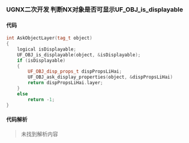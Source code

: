 ### UGNX二次开发 判断NX对象是否可显示UF_OBJ_is_displayable

#### 代码

```cpp
int AskObjectLayer(tag_t object)
{
    logical isDisplayable;
    UF_OBJ_is_displayable(object, &isDisplayable);
    if (isDisplayable)
	{
		UF_OBJ_disp_props_t dispPropsLiHai;
		UF_OBJ_ask_display_properties(object, &dispPropsLiHai)
        return dispPropsLiHai.layer;
	}
	else
        return -1;
}
```

#### 代码解析
> 未找到解析内容

